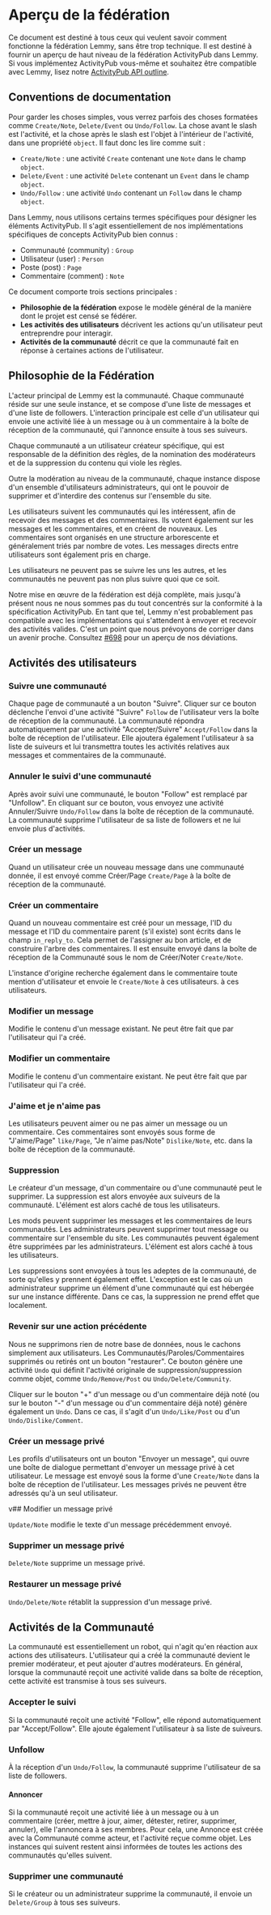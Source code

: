 # Aperçu de la fédération

Ce document est destiné à tous ceux qui veulent savoir comment fonctionne la fédération Lemmy, sans être trop technique. Il est destiné à fournir un aperçu de haut niveau de la fédération ActivityPub dans Lemmy. Si vous implémentez ActivityPub vous-même et souhaitez être compatible avec Lemmy, lisez notre [ActivityPub API outline](contributing_apub_api_outline.md).

## Conventions de documentation

Pour garder les choses simples, vous verrez parfois des choses formatées comme `Create/Note`, `Delete/Event` ou `Undo/Follow`. La chose avant le slash est l'activité, et la chose après le slash est l'objet à l'intérieur de l'activité, dans une propriété `object`. Il faut donc les lire comme suit :

- `Create/Note` : une activité `Create` contenant une `Note` dans le champ `object`.
- `Delete/Event` : une activité `Delete` contenant un `Event` dans le champ `object`.
- `Undo/Follow` : une activité `Undo` contenant un `Follow` dans le champ `object`.

Dans Lemmy, nous utilisons certains termes spécifiques pour désigner les éléments ActivityPub. Il s'agit essentiellement de nos implémentations spécifiques de concepts ActivityPub bien connus :

- Communauté (community) : `Group`
- Utilisateur (user) : `Person`
- Poste (post) : `Page`
- Commentaire (comment) : `Note`

Ce document comporte trois sections principales :

- **Philosophie de la fédération** expose le modèle général de la manière dont le projet est censé se fédérer.
- **Les activités des utilisateurs** décrivent les actions qu'un utilisateur peut entreprendre pour interagir.
- **Activités de la communauté** décrit ce que la communauté fait en réponse à certaines actions de l'utilisateur.

## Philosophie de la Fédération

L'acteur principal de Lemmy est la communauté. Chaque communauté réside sur une seule instance, et se compose d'une liste de messages et d'une liste de followers. L'interaction principale est celle d'un utilisateur qui envoie une activité liée à un message ou à un commentaire à la boîte de réception de la communauté, qui l'annonce ensuite à tous ses suiveurs.

Chaque communauté a un utilisateur créateur spécifique, qui est responsable de la définition des règles, de la nomination des modérateurs et de la suppression du contenu qui viole les règles.

Outre la modération au niveau de la communauté, chaque instance dispose d'un ensemble d'utilisateurs administrateurs, qui ont le pouvoir de supprimer et d'interdire des contenus sur l'ensemble du site.

Les utilisateurs suivent les communautés qui les intéressent, afin de recevoir des messages et des commentaires. Ils votent également sur les messages et les commentaires, et en créent de nouveaux. Les commentaires sont organisés en une structure arborescente et généralement triés par nombre de votes. Les messages directs entre utilisateurs sont également pris en charge.

Les utilisateurs ne peuvent pas se suivre les uns les autres, et les communautés ne peuvent pas non plus suivre quoi que ce soit.

Notre mise en œuvre de la fédération est déjà complète, mais jusqu'à présent nous ne nous sommes pas du tout concentrés sur la conformité à la spécification ActivityPub. En tant que tel, Lemmy n'est probablement pas compatible avec les implémentations qui s'attendent à envoyer et recevoir des activités valides. C'est un point que nous prévoyons de corriger dans un avenir proche. Consultez [#698](https://github.com/LemmyNet/lemmy/issues/698) pour un aperçu de nos déviations.

## Activités des utilisateurs

### Suivre une communauté

Chaque page de communauté a un bouton "Suivre". Cliquer sur ce bouton déclenche l'envoi d'une activité "Suivre" `Follow` de l'utilisateur vers la boîte de réception de la communauté. La communauté répondra automatiquement par une activité "Accepter/Suivre" `Accept/Follow` dans la boîte de réception de l'utilisateur. Elle ajoutera également l'utilisateur à sa liste de suiveurs et lui transmettra toutes les activités relatives aux messages et commentaires de la communauté.

### Annuler le suivi d'une communauté

Après avoir suivi une communauté, le bouton "Follow" est remplacé par "Unfollow". En cliquant sur ce bouton, vous envoyez une activité Annuler/Suivre `Undo/Follow` dans la boîte de réception de la communauté. La communauté supprime l'utilisateur de sa liste de followers et ne lui envoie plus d'activités.

### Créer un message

Quand un utilisateur crée un nouveau message dans une communauté donnée, il est envoyé comme Créer/Page `Create/Page` à la boîte de réception de la communauté.

### Créer un commentaire

Quand un nouveau commentaire est créé pour un message, l'ID du message et l'ID du commentaire parent (s'il existe)
sont écrits dans le champ `in_reply_to`. Cela permet de l'assigner au bon article, et de construire
l'arbre des commentaires. Il est ensuite envoyé dans la boîte de réception de la Communauté sous le nom de Créer/Noter `Create/Note`.

L'instance d'origine recherche également dans le commentaire toute mention d'utilisateur et envoie le `Create/Note` à ces utilisateurs.
à ces utilisateurs.

### Modifier un message

Modifie le contenu d'un message existant. Ne peut être fait que par l'utilisateur qui l'a créé.

### Modifier un commentaire

Modifie le contenu d'un commentaire existant. Ne peut être fait que par l'utilisateur qui l'a créé.

### J'aime et je n'aime pas

Les utilisateurs peuvent aimer ou ne pas aimer un message ou un commentaire. Ces commentaires sont envoyés sous forme de "J'aime/Page" `like/Page`, "Je n'aime pas/Note" `Dislike/Note`, etc. dans la boîte de réception de la communauté.

### Suppression

Le créateur d'un message, d'un commentaire ou d'une communauté peut le supprimer. La suppression est alors envoyée aux suiveurs de la communauté. L'élément est alors caché de tous les utilisateurs.

Les mods peuvent supprimer les messages et les commentaires de leurs communautés. Les administrateurs peuvent supprimer tout message ou commentaire sur l'ensemble du site. Les communautés peuvent également être supprimées par les administrateurs. L'élément est alors caché à tous les utilisateurs.

Les suppressions sont envoyées à tous les adeptes de la communauté, de sorte qu'elles y prennent également effet. L'exception est le cas où un administrateur supprime un élément d'une communauté qui est hébergée sur une instance différente. Dans ce cas, la suppression ne prend effet que localement.

### Revenir sur une action précédente

Nous ne supprimons rien de notre base de données, nous le cachons simplement aux utilisateurs. Les Communautés/Paroles/Commentaires supprimés ou retirés ont un bouton "restaurer". Ce bouton génère une activité `Undo` qui définit l'activité originale de suppression/suppression comme objet, comme `Undo/Remove/Post` ou `Undo/Delete/Community`.

Cliquer sur le bouton "+" d'un message ou d'un commentaire déjà noté (ou sur le bouton "-" d'un message ou d'un commentaire déjà noté) génère également un `Undo`. Dans ce cas, il s'agit d'un `Undo/Like/Post` ou d'un `Undo/Dislike/Comment`.

### Créer un message privé

Les profils d'utilisateurs ont un bouton "Envoyer un message", qui ouvre une boîte de dialogue permettant d'envoyer un message privé à cet utilisateur. Le message est envoyé sous la forme d'une `Create/Note` dans la boîte de réception de l'utilisateur. Les messages privés ne peuvent être adressés qu'à un seul utilisateur.

v## Modifier un message privé

`Update/Note` modifie le texte d'un message précédemment envoyé.

### Supprimer un message privé

`Delete/Note` supprime un message privé.

### Restaurer un message privé

`Undo/Delete/Note` rétablit la suppression d'un message privé.

## Activités de la Communauté

La communauté est essentiellement un robot, qui n'agit qu'en réaction aux actions des utilisateurs. L'utilisateur qui a créé la communauté devient le premier modérateur, et peut ajouter d'autres modérateurs. En général, lorsque la communauté reçoit une activité valide dans sa boîte de réception, cette activité est transmise à tous ses suiveurs.

### Accepter le suivi

Si la communauté reçoit une activité "Follow", elle répond automatiquement par "Accept/Follow". Elle ajoute également l'utilisateur à sa liste de suiveurs.

### Unfollow

À la réception d'un `Undo/Follow`, la communauté supprime l'utilisateur de sa liste de followers.

#### Annoncer

Si la communauté reçoit une activité liée à un message ou à un commentaire (créer, mettre à jour, aimer, détester, retirer, supprimer, annuler), elle l'annoncera à ses membres. Pour cela, une Annonce est créée avec la Communauté comme acteur, et l'activité reçue comme objet. Les instances qui suivent restent ainsi informées de toutes les actions des communautés qu'elles suivent.

### Supprimer une communauté

Si le créateur ou un administrateur supprime la communauté, il envoie un `Delete/Group` à tous ses suiveurs.
